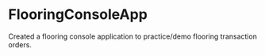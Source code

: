# FlooringConsoleApp
Created a flooring console application to practice/demo flooring transaction orders.
